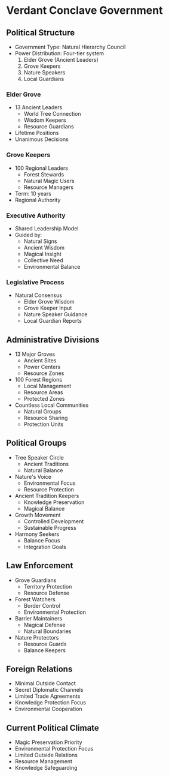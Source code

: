 # Verdant Conclave Government

## Political Structure
- Government Type: Natural Hierarchy Council
- Power Distribution: Four-tier system
  1. Elder Grove (Ancient Leaders)
  2. Grove Keepers
  3. Nature Speakers
  4. Local Guardians

### Elder Grove
- 13 Ancient Leaders
  - World Tree Connection
  - Wisdom Keepers
  - Resource Guardians
- Lifetime Positions
- Unanimous Decisions

### Grove Keepers
- 100 Regional Leaders
  - Forest Stewards
  - Natural Magic Users
  - Resource Managers
- Term: 10 years
- Regional Authority

### Executive Authority
- Shared Leadership Model
- Guided by:
  - Natural Signs
  - Ancient Wisdom
  - Magical Insight
  - Collective Need
  - Environmental Balance

### Legislative Process
- Natural Consensus
  - Elder Grove Wisdom
  - Grove Keeper Input
  - Nature Speaker Guidance
  - Local Guardian Reports

## Administrative Divisions
- 13 Major Groves
  - Ancient Sites
  - Power Centers
  - Resource Zones
- 100 Forest Regions
  - Local Management
  - Resource Areas
  - Protected Zones
- Countless Local Communities
  - Natural Groups
  - Resource Sharing
  - Protection Units

## Political Groups
- Tree Speaker Circle
  - Ancient Traditions
  - Natural Balance
- Nature's Voice
  - Environmental Focus
  - Resource Protection
- Ancient Tradition Keepers
  - Knowledge Preservation
  - Magical Balance
- Growth Movement
  - Controlled Development
  - Sustainable Progress
- Harmony Seekers
  - Balance Focus
  - Integration Goals

## Law Enforcement
- Grove Guardians
  - Territory Protection
  - Resource Defense
- Forest Watchers
  - Border Control
  - Environmental Protection
- Barrier Maintainers
  - Magical Defense
  - Natural Boundaries
- Nature Protectors
  - Resource Guards
  - Balance Keepers

## Foreign Relations
- Minimal Outside Contact
- Secret Diplomatic Channels
- Limited Trade Agreements
- Knowledge Protection Focus
- Environmental Cooperation

## Current Political Climate
- Magic Preservation Priority
- Environmental Protection Focus
- Limited Outside Relations
- Resource Management
- Knowledge Safeguarding
